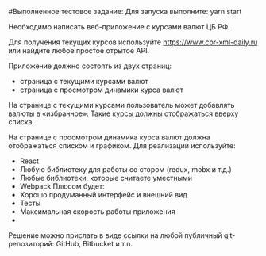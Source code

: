 #Выполненное тестовое задание:
Для запуска выполните: yarn start

Необходимо написать веб-приложение с курсами валют ЦБ РФ.

Для получения текущих курсов используйте https://www.cbr-xml-daily.ru или найдите любое простое отрытое API.

Приложение должно состоять из двух страниц:
* страница с текущими курсами валют
* страница с просмотром динамики курса валют 

На странице с текущими курсами пользователь может добавлять валюты в «избранное». Такие курсы должны отображаться вверху списка.

На странице с просмотром динамика курса валют должна отображаться списком и графиком.
Для реализации используйте:
* React
* Любую библиотеку для работы со стором (redux, mobx и т.д.)
* Любые библиотеки, которые считаете уместными
* Webpack
Плюсом будет:
* Хорошо продуманный интерфейс и внешний вид
* Тесты
* Максимальная скорость работы приложения
* 
Решение можно прислать в виде ссылки на любой публичный git-репозиторий: GitHub, Bitbucket и т.п.